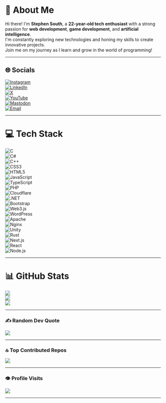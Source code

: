 # 💫 About Me

Hi there! I'm **Stephen South**, a **22-year-old tech enthusiast** with a strong passion for **web development**, **game development**, and **artificial intelligence**.  
I'm constantly exploring new technologies and honing my skills to create innovative projects.  
Join me on my journey as I learn and grow in the world of programming!

---

## 🌐 Socials

[![Instagram](https://img.shields.io/badge/Instagram-%23E4405F.svg?logo=Instagram&logoColor=white)](https://www.instagram.com/longquach130723/)  
[![LinkedIn](https://img.shields.io/badge/LinkedIn-%230077B5.svg?logo=linkedin&logoColor=white)](https://www.linkedin.com/in/quach-long-338018274/)  
[![X](https://img.shields.io/badge/X-black.svg?logo=X&logoColor=white)](https://x.com/SouthSteph1307)  
[![YouTube](https://img.shields.io/badge/YouTube-%23FF0000.svg?logo=YouTube&logoColor=white)](https://www.youtube.com/@southstephen)  
[![Mastodon](https://img.shields.io/badge/-MASTODON-%232B90D9?logo=mastodon&logoColor=white)](https://mastodon.social/@Quách%20Thành%20Long%20Stephen)  
[![Email](https://img.shields.io/badge/Email-D14836?logo=gmail&logoColor=white)](mailto:stephensouth1307@gmail.com)

---

# 💻 Tech Stack

![C](https://img.shields.io/badge/c-%2300599C.svg?style=for-the-badge&logo=c&logoColor=white)  
![C#](https://img.shields.io/badge/c%23-%23239120.svg?style=for-the-badge&logo=csharp&logoColor=white)  
![C++](https://img.shields.io/badge/c++-%2300599C.svg?style=for-the-badge&logo=c%2B%2B&logoColor=white)  
![CSS3](https://img.shields.io/badge/css3-%231572B6.svg?style=for-the-badge&logo=css3&logoColor=white)  
![HTML5](https://img.shields.io/badge/html5-%23E34F26.svg?style=for-the-badge&logo=html5&logoColor=white)  
![JavaScript](https://img.shields.io/badge/javascript-%23323330.svg?style=for-the-badge&logo=javascript&logoColor=%23F7DF1E)  
![TypeScript](https://img.shields.io/badge/typescript-%23007ACC.svg?style=for-the-badge&logo=typescript&logoColor=white)  
![PHP](https://img.shields.io/badge/php-%23777BB4.svg?style=for-the-badge&logo=php&logoColor=white)  
![Cloudflare](https://img.shields.io/badge/Cloudflare-F38020?style=for-the-badge&logo=Cloudflare&logoColor=white)  
![.NET](https://img.shields.io/badge/.NET-5C2D91?style=for-the-badge&logo=dotnet&logoColor=white)  
![Bootstrap](https://img.shields.io/badge/bootstrap-%238511FA.svg?style=for-the-badge&logo=bootstrap&logoColor=white)  
![Web3.js](https://img.shields.io/badge/web3.js-F16822?style=for-the-badge&logo=web3.js&logoColor=white)  
![WordPress](https://img.shields.io/badge/WordPress-%23117AC9.svg?style=for-the-badge&logo=WordPress&logoColor=white)  
![Apache](https://img.shields.io/badge/apache-%23D42029.svg?style=for-the-badge&logo=apache&logoColor=white)  
![Nginx](https://img.shields.io/badge/nginx-%23009639.svg?style=for-the-badge&logo=nginx&logoColor=white)  
![Unity](https://img.shields.io/badge/unity-%23000000.svg?style=for-the-badge&logo=unity&logoColor=white)  
![Rust](https://img.shields.io/badge/rust-%23000000.svg?style=for-the-badge&logo=rust&logoColor=white)  
![Next.js](https://img.shields.io/badge/Next.js-%23000000.svg?style=for-the-badge&logo=nextdotjs&logoColor=white)  
![React](https://img.shields.io/badge/react-%2361DAFB.svg?style=for-the-badge&logo=react&logoColor=black)  
![Node.js](https://img.shields.io/badge/node.js-%23339933.svg?style=for-the-badge&logo=nodedotjs&logoColor=white)

---

# 📊 GitHub Stats

![](https://github-readme-stats.vercel.app/api?username=StephenSouth13&theme=dark&hide_border=false&include_all_commits=false&count_private=false)<br/>
![](https://nirzak-streak-stats.vercel.app/?user=StephenSouth13&theme=dark&hide_border=false)<br/>
![](https://github-readme-stats.vercel.app/api/top-langs/?username=StephenSouth13&theme=dark&hide_border=false&layout=compact)

---

### ✍️ Random Dev Quote

![](https://quotes-github-readme.vercel.app/api?type=horizontal&theme=radical)

---

### 🔝 Top Contributed Repos

![](https://github-contributor-stats.vercel.app/api?username=StephenSouth13&limit=5&theme=dark&combine_all_yearly_contributions=true)

---

### 👁️ Profile Visits

[![](https://visitcount.itsvg.in/api?id=StephenSouth13&icon=0&color=0)](https://visitcount.itsvg.in)

---

<!-- Proudly created with GPRM (https://gprm.itsvg.in) -->
